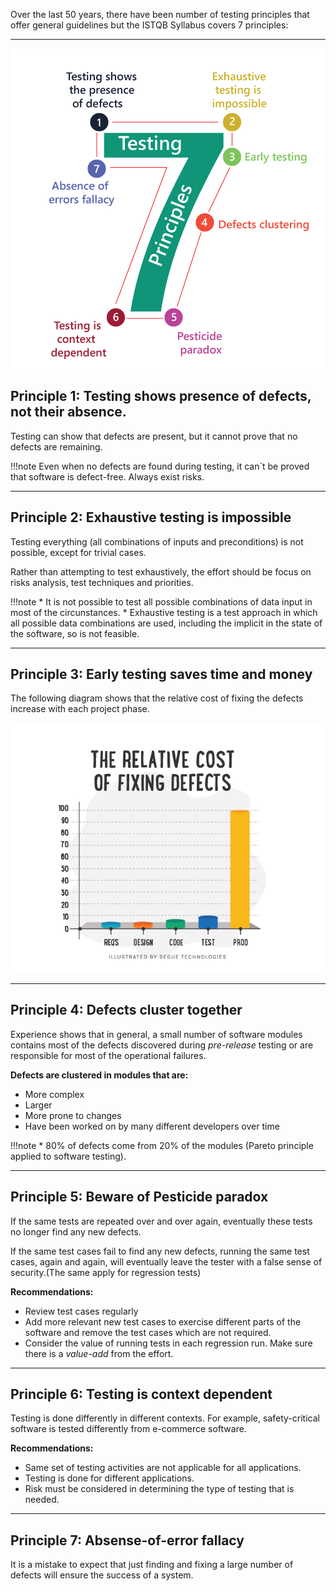 Over the last 50 years, there have been number of testing principles that offer general guidelines but the ISTQB Syllabus covers 7 principles:
___

![**Seven principles**](../../images/istqb/fundamentals/seven_principles.png)
## **Principle 1:** Testing shows presence of defects, not their absence.

Testing can show that defects are present, but it cannot prove that no defects are remaining.

!!!note
    Even when no defects are found during testing, it can´t be proved that software is defect-free. Always exist risks.

___
## **Principle 2:** Exhaustive testing is impossible

Testing everything (all combinations of inputs and preconditions) is not possible, except for trivial cases.

Rather than attempting to test exhaustively, the effort should be focus on risks analysis, test techniques and priorities.

!!!note
    * It is not possible to test all possible combinations of data input in most of the circunstances.
    * Exhaustive testing is a test approach in which all possible data combinations are used, including the implicit in the state of the software, so is not feasible.
___
## **Principle 3:** Early testing saves time and money

The following diagram shows that the relative cost of fixing the defects increase with each project phase.

![**Cost of fixing defects**](../../images/istqb/fundamentals/relative_cost.png)
___
## **Principle 4:** Defects cluster together

Experience shows that in general, a small number of software modules contains most of the defects discovered during *pre-release* testing or are responsible for most of the operational failures.

**Defects are clustered in modules that are:**

* More complex
* Larger
* More prone to changes
* Have been worked on by many different developers over time

!!!note
    * 80% of defects come from 20% of the modules (Pareto principle applied to software testing).
___
## **Principle 5:** Beware of Pesticide paradox

If the same tests are repeated over and over again, eventually these tests no longer find any new defects.

If the same test cases fail to find any new defects, running the same test cases, again and again, will eventually leave the tester with a false sense of security.(The same apply for regression tests)

**Recommendations:**

* Review test cases regularly
* Add more relevant new test cases to exercise different parts of the software and remove the test cases which are not required.
* Consider the value of running tests in each regression run. 
Make sure there is a *value-add* from the effort. 

___
## **Principle 6:** Testing is context dependent

Testing is done differently in different contexts. For example, safety-critical software is tested differently from e-commerce software.

**Recommendations:**

* Same set of testing activities are not applicable for all applications.
* Testing is done for different applications.
* Risk must be considered in determining the type of testing that is needed.
___

## **Principle 7:** Absense-of-error fallacy

It is a mistake to expect that just finding and fixing a large number of defects will ensure the success of a system.
